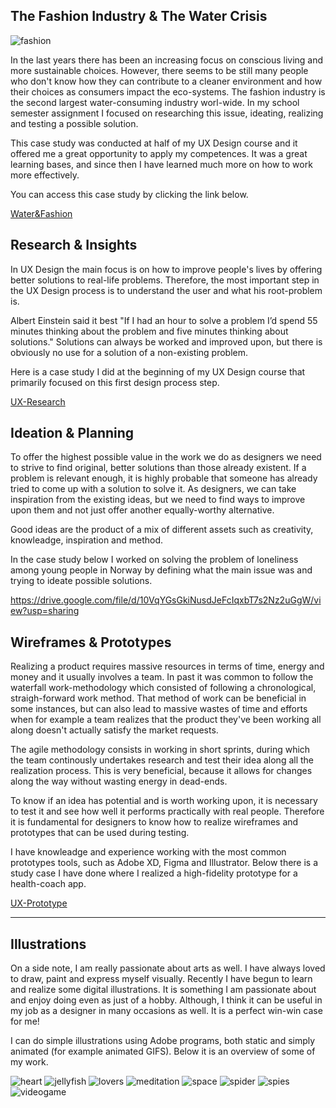 ## The Fashion Industry & The Water Crisis

![fashion](../Images/fashion.png)

In the last years there has been an increasing focus on conscious living and more sustainable choices. However, there seems to be still many people who don't know how they can contribute to a cleaner environment and how their choices as consumers impact the eco-systems. The fashion industry is the second largest water-consuming industry worl-wide.
In my school semester assignment I focused on researching this issue, ideating, realizing and testing a possible solution.

This case study was conducted at half of my UX Design course and it offered me a great opportunity to apply my competences. It was a great learning bases, and since then I have learned much more on how to work more effectively.

You can access this case study by clicking the link below.

[Water&Fashion](Water&Fashion.pdf)

## Research & Insights

In UX Design the main focus is on how to improve people's lives by offering better solutions to real-life problems. Therefore, the most important step in the UX Design process is to understand the user and what his root-problem is.

Albert Einstein said it best "If I had an hour to solve a problem I’d spend 55 minutes thinking about the problem and five minutes thinking about solutions." Solutions can always be worked and improved upon, but there is obviously no use for a solution of a non-existing problem.

Here is a case study I did at the beginning of my UX Design course that primarily focused on this first design process step.

[UX-Research](UX-Research.pdf)

## Ideation & Planning

To offer the highest possible value in the work we do as designers we need to strive to find original, better solutions than those already existent.
If a problem is relevant enough, it is highly probable that someone has already tried to come up with a solution to solve it. As designers, we can take inspiration
from the existing ideas, but we need to find ways to improve upon them and not just offer another equally-worthy alternative.

Good ideas are the product of a mix of different assets such as creativity, knowleadge, inspiration and method. 

In the case study below I worked on solving the problem of loneliness among young people in Norway by defining what the main issue was and trying to ideate possible solutions.

https://drive.google.com/file/d/10VqYGsGkiNusdJeFcIqxbT7s2Nz2uGgW/view?usp=sharing

## Wireframes & Prototypes

Realizing a product requires massive resources in terms of time, energy and money and it usually involves a team. In past it was common to follow the waterfall work-methodology
which consisted of following a chronological, straigh-forward work method. That method of work can be beneficial in some instances, but can also lead to massive wastes of time and efforts when for example a team realizes that the product they've been working all along doesn't actually satisfy the market requests.

The agile methodology consists in working in short sprints, during which the team continously undertakes research and test their idea along all the realization process.
This is very beneficial, because it allows for changes along the way without wasting energy in dead-ends.

To know if an idea has potential and is worth working upon, it is necessary to test it and see how well it performs practically with real people. Therefore it is fundamental
for designers to know how to realize wireframes and prototypes that can be used during testing. 

I have knowleadge and experience working with the most common prototypes tools, such as Adobe XD, Figma and Illustrator.
Below there is a study case I have done where I realized a high-fidelity prototype for a health-coach app. 

[UX-Prototype](UX-Prototype.pdf)

--------------------------------------------------------------------------------------------------

## Illustrations

On a side note, I am really passionate about arts as well. I have always loved to draw, paint and express myself visually.
Recently I have begun to learn and realize some digital illustrations. It is something I am passionate about and enjoy doing even as just of a hobby.
Although, I think it can be useful in my job as a designer in many occasions as well. It is a perfect win-win case for me!

I can do simple illustrations using Adobe programs, both static and simply animated (for example animated GIFS). Below it is an overview of some of my work.

![heart](/Images/heart.jpg)
![jellyfish](/Images/jellyfish.jpg)
![lovers](/Images/lovers.jpg)
![meditation](/Images/meditation.jpg)
![space](/Images/space.jpg)
![spider](/Images/spider.jpg)
![spies](/Images/spies.jpg)
![videogame](/Images/videogame.jpg)

